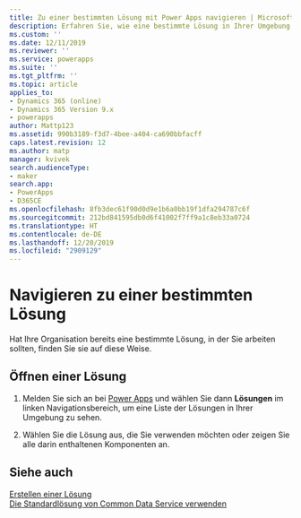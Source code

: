 ```yaml
---
title: Zu einer bestimmten Lösung mit Power Apps navigieren | Microsoft-Dokumentation
description: Erfahren Sie, wie eine bestimmte Lösung in Ihrer Umgebung gesucht und geöffnet wird
ms.custom: ''
ms.date: 12/11/2019
ms.reviewer: ''
ms.service: powerapps
ms.suite: ''
ms.tgt_pltfrm: ''
ms.topic: article
applies_to:
- Dynamics 365 (online)
- Dynamics 365 Version 9.x
- powerapps
author: Mattp123
ms.assetid: 990b3189-f3d7-4bee-a404-ca690bbfacff
caps.latest.revision: 12
ms.author: matp
manager: kvivek
search.audienceType:
- maker
search.app:
- PowerApps
- D365CE
ms.openlocfilehash: 8fb3dec61f90d0d9e1b6a0bb19f1dfa294787c6f
ms.sourcegitcommit: 212bd841595db0d6f41002f7ff9a1c8eb33a0724
ms.translationtype: HT
ms.contentlocale: de-DE
ms.lasthandoff: 12/20/2019
ms.locfileid: "2909129"
---
```

# <a name="navigate-to-a-specific-solution"></a>Navigieren zu einer bestimmten Lösung

Hat Ihre Organisation bereits eine bestimmte Lösung, in der Sie arbeiten sollten, finden Sie sie auf diese Weise.   
  
## <a name="open-a-solution"></a>Öffnen einer Lösung  
  
1. Melden Sie sich an bei [Power Apps](https://make.powerapps.com/?utm_source=padocs&utm_medium=linkinadoc&utm_campaign=referralsfromdoc) und wählen Sie dann **Lösungen** im linken Navigationsbereich, um eine Liste der Lösungen in Ihrer Umgebung zu sehen.
  
2. Wählen Sie die Lösung aus, die Sie verwenden möchten oder zeigen Sie alle darin enthaltenen Komponenten an. 
 

 ## <a name="see-also"></a>Siehe auch
[Erstellen einer Lösung](create-solution.md) <br />
[Die Standardlösung von Common Data Service verwenden](use-solutions-for-your-customizations.md)
